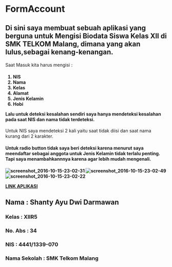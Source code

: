 # FormAccount

## Di sini saya membuat sebuah aplikasi yang berguna untuk Mengisi Biodata Siswa Kelas XII di SMK TELKOM Malang, dimana yang akan lulus,sebagai kenang-kenangan. <h4>
Saat Masuk kita harus mengisi : <h4>
 1. NIS
 2. Nama 
 3. Kelas
 4. Alamat
 5. Jenis Kelamin
 6. Hobi
 
Lalu untuk deteksi kesalahan sendiri saya hanya mendeteksi kesalahan pada saat NIS dan nama tidak terdeteksi. </h4>
Untuk NIS saya mendeteksi 2 kali yaitu saat tidak diisi dan saat nama kurang dari 2 karakter. <h4>
 Untuk radio button tidak saya beri deteksi karena menurut saya meendaftar sebagai anggota untuk Jenis Kelamin tidak terlalu penting. Tapi saya menambahkannnya karena agar lebih mudah mengenali. <h4>
 
![screenshot_2016-10-15-23-02-31](https://cloud.githubusercontent.com/assets/22720450/19411498/052ada7a-932d-11e6-94bc-c58d459e6266.png)
![screenshot_2016-10-15-23-02-49](https://cloud.githubusercontent.com/assets/22720450/19411499/052f5f14-932d-11e6-8fe3-8a763c167ea3.png)
![screenshot_2016-10-15-23-02-22](https://cloud.githubusercontent.com/assets/22720450/19411500/05340122-932d-11e6-8eec-7615521c0eec.png)

 [LINK APLIKASI](https://drive.google.com/drive/folders/0B7Bj_QffEGlyYjRZQTBWVUs1Qm8?usp=sharing)<h2>
 
 Nama          : Shanty Ayu Dwi Darmawan <h3>
 Kelas         : XIIR5 <h3>
 No. Abs       : 34 <h3>
 NIS           : 4441/1339-070 <h3>
 Nama Sekolah  : SMK Telkom Malang <h3>
